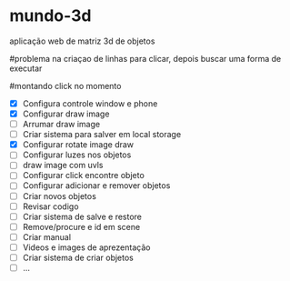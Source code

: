 # mundo-3d
aplicação web de matriz 3d de objetos



#problema na criaçao de linhas para clicar, depois buscar uma forma de executar

#montando click no momento

* [x] Configura controle window e phone
* [x] Configurar draw image
* [ ] Arrumar draw image
* [ ] Criar sistema para salver em local storage
* [x] Configurar rotate image draw
* [ ] Configurar luzes nos objetos
* [ ] draw image com uvls
* [ ] Configurar click encontre objeto
* [ ] Configurar adicionar e remover objetos
* [ ] Criar novos objetos
* [ ] Revisar codigo
* [ ] Criar sistema de salve e restore
* [ ] Remove/procure e id em scene
* [ ] Criar manual 
* [ ] Videos e images de aprezentação
* [ ] Criar sistema de criar objetos
* [ ] ...
